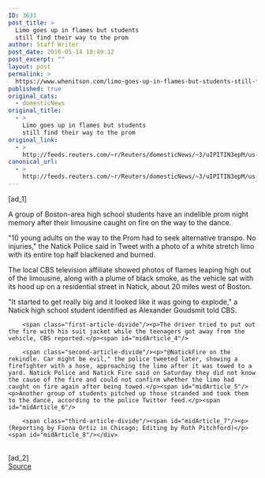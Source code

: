 ```yaml
---
ID: 3631
post_title: >
  Limo goes up in flames but students
  still find their way to the prom
author: Staff Writer
post_date: 2016-05-14 18:49:12
post_excerpt: ""
layout: post
permalink: >
  https://www.whenitson.com/limo-goes-up-in-flames-but-students-still-find-their-way-to-the-prom/
published: true
original_cats:
  - domesticNews
original_title:
  - >
    Limo goes up in flames but students
    still find their way to the prom
original_link:
  - >
    http://feeds.reuters.com/~r/Reuters/domesticNews/~3/uIPITIN3epM/us-massachusetts-fire-idUSKCN0Y50LE
canonical_url:
  - >
    http://feeds.reuters.com/~r/Reuters/domesticNews/~3/uIPITIN3epM/us-massachusetts-fire-idUSKCN0Y50LE
---
```

 [ad_1]
<br><div id="articleText">
<span id="midArticle_start"/>

<span class="focusParagraph" readability="3"><p><span class="articleLocatio&lt;/span&gt;n">A group of Boston-area high school students have an indelible prom night memory after their limousine caught on fire on the way to the dance.</span></p></span><span id="midArticle_0"/><p>"10 young adults on the way to the Prom had to seek alternative transpo. No injuries," the Natick Police said in Tweet with a photo of a white stretch limo with its entire top half blackened and burned.</p><span id="midArticle_1"/><p>The local CBS television affiliate showed photos of flames leaping high out of the limousine, along with a plume of black smoke, as the vehicle sat with its hood up on a residential street in Natick, about 20 miles west of Boston.</p><span id="midArticle_2"/><p>"It started to get really big and it looked like it was going to explode," a Natick high school student identified as Alexander Goudsmit told CBS.</p><span id="midArticle_3"/>
        
        <span class="first-article-divide"/><p>The driver tried to put out the fire with his suit jacket while the teenagers got away from the vehicle, CBS reported.</p><span id="midArticle_4"/>
        
        <span class="second-article-divide"/><p>"@NatickFire on the rekindle. Car might be evil," the police tweeted later, showing a firefighter with a hose, approaching the limo after it was towed to a yard. Natick Police and Natick Fire said on Saturday they did not know the cause of the fire and could not confirm whether the limo had caught on fire again after being towed.</p><span id="midArticle_5"/><p>Another group of students pitched up those stranded and took them to the dance, according to the police Twitter feed.</p><span id="midArticle_6"/>
        
        <span class="third-article-divide"/><span id="midArticle_7"/><p> (Reporting by Fiona Ortiz in Chicago; Editing by Ruth Pitchford)</p><span id="midArticle_8"/></div>
<br>[ad_2]
<br><a href="http://feeds.reuters.com/~r/Reuters/domesticNews/~3/uIPITIN3epM/us-massachusetts-fire-idUSKCN0Y50LE">Source </a>